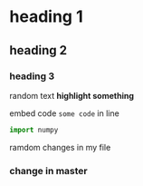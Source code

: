 # heading 1

## heading 2

### heading 3

random text **highlight something**

embed code `some code` in line

```py
import numpy
```

ramdom changes in my file

### change in master
